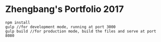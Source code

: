 # Zhengbang's Portfolio 2017
```
npm install
gulp //for development mode, running at port 3000
gulp build //for production mode, build the files and serve at port 8080
```
